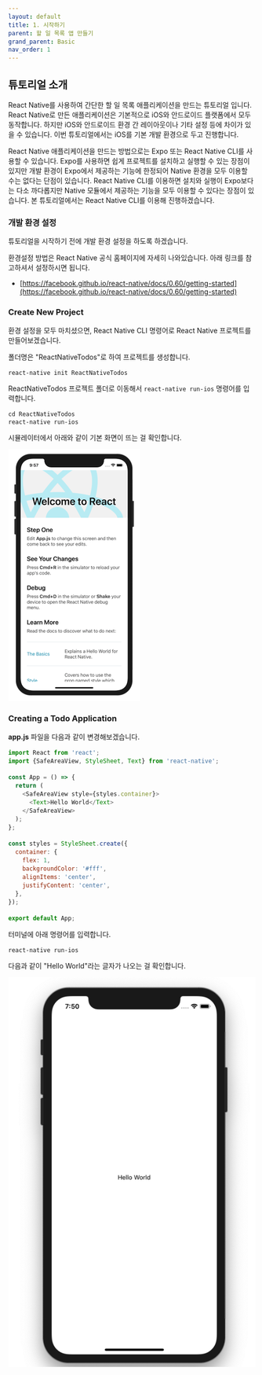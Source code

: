 ```yaml
---
layout: default
title: 1. 시작하기
parent: 할 일 목록 앱 만들기
grand_parent: Basic
nav_order: 1
---
```


## 튜토리얼 소개

React Native를 사용하여 간단한 할 일 목록 애플리케이션을 만드는 튜토리얼 입니다. React Native로 만든 애플리케이션은 기본적으로 iOS와 안드로이드 플랫폼에서 모두 동작합니다. 하지만 iOS와 안드로이드 환경 간 레이아웃이나 기타 설정 등에 차이가 있을 수 있습니다. 이번 튜토리얼에서는 iOS를 기본 개발 환경으로 두고 진행합니다.

React Native 애플리케이션을 만드는 방법으로는 Expo 또는 React Native CLI를 사용할 수 있습니다. Expo를 사용하면 쉽게 프로젝트를 설치하고 실행할 수 있는 장점이 있지만 개발 환경이 Expo에서 제공하는 기능에 한정되어 Native 환경을 모두 이용할 수는 없다는 단점이 있습니다. React Native CLI를 이용하면 설치와 실행이 Expo보다는 다소 까다롭지만 Native 모듈에서 제공하는 기능을 모두 이용할 수 있다는 장점이 있습니다. 본 튜토리얼에서는 React Native CLI를 이용해 진행하겠습니다.

### 개발 환경 설정

튜토리얼을 시작하기 전에 개발 환경 설정을 하도록 하겠습니다.

환경설정 방법은 React Native 공식 홈페이지에 자세히 나와있습니다. 아래 링크를 참고하셔서 설정하시면 됩니다.

- [https://facebook.github.io/react-native/docs/0.60/getting-started](https://facebook.github.io/react-native/docs/0.60/getting-started)

### Create New Project

환경 설정을 모두 마치셨으면, React Native CLI 명령어로 React Native 프로젝트를 만들어보겠습니다.

폴더명은 "ReactNativeTodos"로 하여 프로젝트를 생성합니다.

```
react-native init ReactNativeTodos
```

ReactNativeTodos 프로젝트 폴더로 이동해서 `react-native run-ios` 명령어를 입력합니다.

```
cd ReactNativeTodos
react-native run-ios
```

시뮬레이터에서 아래와 같이 기본 화면이 뜨는 걸 확인합니다.

![](../images/app.png "app.png")

### Creating a Todo Application

**app.js** 파일을 다음과 같이 변경해보겠습니다.

```javascript
import React from 'react';
import {SafeAreaView, StyleSheet, Text} from 'react-native';

const App = () => {
  return (
    <SafeAreaView style={styles.container}>
      <Text>Hello World</Text>
    </SafeAreaView>
  );
};

const styles = StyleSheet.create({
  container: {
    flex: 1,
    backgroundColor: '#fff',
    alignItems: 'center',
    justifyContent: 'center',
  },
});

export default App;
```

터미널에 아래 명령어를 입력합니다.

```
react-native run-ios
```

다음과 같이 "Hello World"라는 글자가 나오는 걸 확인합니다.

![](../images/hello.png "Hello.png")
